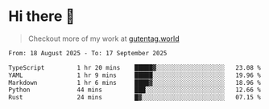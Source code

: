 # Hi there 👋

> Checkout more of my work at [gutentag.world](https://www.gutentag.world)

<!--
**samgutentag/samgutentag** is a ✨ _special_ ✨ repository because its `README.md` (this file) appears on your GitHub profile.

Here are some ideas to get you started:

- 🔭 I’m currently working on ...
- 🌱 I’m currently learning ...
- 👯 I’m looking to collaborate on ...
- 🤔 I’m looking for help with ...
- 💬 Ask me about ...
- 📫 How to reach me: ...
- 😄 Pronouns: ...
- ⚡ Fun fact: ...
-->

<!-- https://github.com/marketplace/actions/profile-readme-development-stats -->
<!--START_SECTION:waka-->

```txt
From: 18 August 2025 - To: 17 September 2025

TypeScript         1 hr 20 mins    █████▓░░░░░░░░░░░░░░░░░░░   23.08 %
YAML               1 hr 9 mins     █████░░░░░░░░░░░░░░░░░░░░   19.96 %
Markdown           1 hr 6 mins     ████▓░░░░░░░░░░░░░░░░░░░░   18.96 %
Python             44 mins         ███░░░░░░░░░░░░░░░░░░░░░░   12.66 %
Rust               24 mins         █▓░░░░░░░░░░░░░░░░░░░░░░░   07.15 %
```

<!--END_SECTION:waka-->
